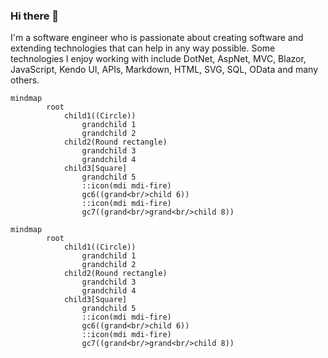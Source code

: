 ### Hi there 👋
I'm a software engineer who is passionate about creating software and extending technologies that can help in any way possible. Some technologies I enjoy working with include DotNet, AspNet, MVC, Blazor, JavaScript, Kendo UI, APIs, Markdown, HTML, SVG, SQL, OData and many others.

```mermaid
mindmap
        root
            child1((Circle))
                grandchild 1
                grandchild 2
            child2(Round rectangle)
                grandchild 3
                grandchild 4
            child3[Square]
                grandchild 5
                ::icon(mdi mdi-fire)
                gc6((grand<br/>child 6))
                ::icon(mdi mdi-fire)
                gc7((grand<br/>grand<br/>child 8))
```

```mermaid
mindmap
        root
            child1((Circle))
                grandchild 1
                grandchild 2
            child2(Round rectangle)
                grandchild 3
                grandchild 4
            child3[Square]
                grandchild 5
                ::icon(mdi mdi-fire)
                gc6((grand<br/>child 6))
                ::icon(mdi mdi-fire)
                gc7((grand<br/>grand<br/>child 8))
```

<!--
**renevdhoek/renevdhoek** is a ✨ _special_ ✨ repository because its `README.md` (this file) appears on your GitHub profile.

Here are some ideas to get you started:

- 🔭 I’m currently working on ...
- 🌱 I’m currently learning ...
- 👯 I’m looking to collaborate on ...
- 🤔 I’m looking for help with ...
- 💬 Ask me about ...
- 📫 How to reach me: ...
- 😄 Pronouns: ...
- ⚡ Fun fact: ...
-->
